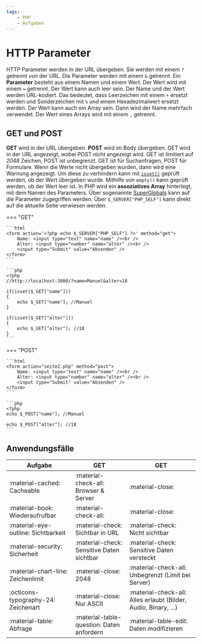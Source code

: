 ```yaml
---
tags:
    - PHP
    - Aufgaben
---
```


# HTTP Parameter

HTTP Parameter werden in der URL übergeben. Sie werden mit einem `?` getrennt von der URL. Die Parameter werden mit einem `&` getrennt. Ein **Parameter** besteht aus einem Namen und einem Wert. Der Wert wird mit einem `=` getrennt. Der Wert kann auch leer sein. Der Name und der Wert werden URL-kodiert. Das bedeutet, dass Leerzeichen mit einem `+` ersetzt werden und Sonderzeichen mit `%` und einem Hexadezimalwert ersetzt werden. Der Wert kann auch ein Array sein. Dann wird der Name mehrfach verwendet. Der Wert eines Arrays wird mit einem `,` getrennt.

## GET und POST

**GET** wird in der URL übergeben. **POST** wird im Body übergeben. GET wird in der URL angezeigt, wobei POST nicht angezeigt wird. GET ist limitiert auf _2048_ Zeichen, POST ist unbegrenzt. GET ist für Suchanfragen, POST für Formulare. Wenn die Werte nicht übergeben wurden, dann wird eine Warnung angezeigt. Um diese zu verhindern kann mit [`isset()`](https://www.w3schools.com/php/func_var_isset.asp) geprüft werden, ob der Wert übergeben wurde. Mithilfe von `empty()` kann geprüft werden, ob der Wert leer ist. In PHP wird ein **assoziatives Array** hinterlegt, mit dem Namen des Parameters. Über sogenannte [SuperGlobals](https://www.w3schools.com/PHP/php_superglobals.asp) kann auf die Parameter zugegriffen werden. Über `$_SERVER["PHP_SELF"]` kann direkt auf die aktuelle Seite verwiesen werden.

=== "GET"

    ```html
    <form action='<?php echo $_SERVER["PHP_SELF"] ?>' method="get">
        Name: <input type="text" name="name" /><br />
        Alter: <input type="number" name="alter" /><br />
        <input type="Submit" value="Absenden" />
    </form>
    ```

    ```php
    <?php
    //http://localhost:3000/?name=Manuel&alter=18

    if(isset($_GET["name"]))
    {
        echo $_GET["name"]; //Manuel
    }

    if(isset($_GET["alter"]))
    {
        echo $_GET["alter"]; //18
    }
    ```

=== "POST"

    ```html
    <form action="seite2.php" method="post">
        Name: <input type="text" name="name" /><br />
        Alter: <input type="number" name="alter" /><br />
        <input type="Submit" value="Absenden" />
    </form>
    ```

    ```php
    <?php
    echo $_POST["name"]; //Manuel

    echo $_POST["alter"]; //18
    ```

## Anwendungsfälle

| Aufgabe                             | GET                                       | GET                                                             |
| ----------------------------------- | ----------------------------------------- | --------------------------------------------------------------- |
| :material-cached: Cacheable         | :material-check-all: Browser & Server     | :material-close:                                                |
| :material-book: Wiederaufrufbar     | :material-check-all:                      | :material-close:                                                |
| :material-eye-outline: Sichtbarkeit | :material-check: Sichtbar in URL          | :material-check: Nicht sichtbar                                 |
| :material-security: Sicherheit      | :material-check: Sensitive Daten sichtbar | :material-check: Sensitive Daten versteckt                      |
| :material-chart-line: Zeichenlimit  | :material-close: 2048                     | :material-check-all: Unbegrenzt (Limit bei Server)              |
| :octicons-typography-24: Zeichenart | :material-close: Nur ASCII                | :material-check-all: Alles erlaubt (Bilder, Audio, Binary, ...) |
| :material-table: Abfrage            | :material-table-question: Daten anfordern | :material-table-edit: Daten modifizieren                        |

